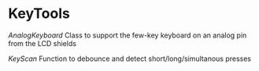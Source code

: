 # KeyTools

*AnalogKeyboard*
Class to support the few-key keyboard on an analog pin from the LCD shields

*KeyScan*
Function to debounce and detect short/long/simultanous presses
